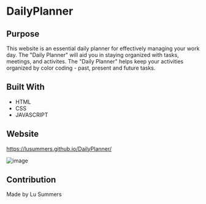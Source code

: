 # DailyPlanner

## Purpose
This website is an essential daily planner for effectively managing your work day. The "Daily Planner" will aid you in staying organized with tasks, meetings, and activites. The "Daily Planner" helps keep your activities organized by color coding - past, present and future tasks.


## Built With
* HTML
* CSS
* JAVASCRIPT

## Website
 https://lusummers.github.io/DailyPlanner/
 
  ![image](https://user-images.githubusercontent.com/100633609/162651857-b495d3f2-dc74-4754-bdac-524f1f2ec798.png)

 



## Contribution
Made by Lu Summers
